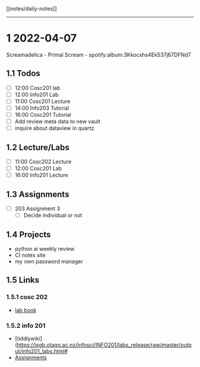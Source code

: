 [[notes/daily-notes]]

---

# 1 2022-04-07

Screamadelica - Primal Scream - spotify:album:3Kkocxhs4Ek537j67DFNd7

## 1.1 Todos
- [ ] 12:00 Cosc201 lab
- [ ] 12:00 Info201 Lab
- [ ] 11:00 Cosc201 Lecture
- [ ] 14:00 Info203 Tutorial
- [ ] 16:00 Cosc201 Tutorial
- [ ] Add review meta data to new vault
- [ ] inquire about dataview in quartz

## 1.2 Lecture/Labs

- [ ] 11:00 Cosc202 Lecture
- [ ] 12:00 Cosc201 Lab
- [ ] 16:00 Info201 Lecture

## 1.3 Assignments

- [ ] 203 Assignment 3
	- [ ] Decide individual or not

## 1.4 Projects

- python ai weekly review
- CI notes site
- my own password manager

## 1.5 Links
### 1.5.1 cosc 202
- [lab book](https://cosc202.cspages.otago.ac.nz/lab-book/COSC202LabBook.pdf)

### 1.5.2 info 201

- [tiddlywiki](https://isgb.otago.ac.nz/infosci/INFO201/labs_release/raw/master/output/info201_labs.html#
- [Assignments](https://isgb.otago.ac.nz/info201/shared/assignments_release/raw/master/output/INFO201_Assignments.html)